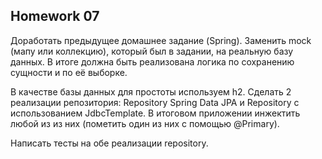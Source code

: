 ## Homework 07

Доработать предыдущее домашнее задание (Spring). Заменить mock (мапу или коллекцию), который был в задании, на реальную базу данных. В итоге должна быть реализована логика по сохранению сущности и по её выборке.

В качестве базы данных для простоты используем h2. Сделать 2 реализации репозитория: Repository Spring Data JPA и Repository с использованием JdbcTemplate. В итоговом приложении инжектить любой из из них (пометить один из них с помощью @Primary).

Написать тесты на обе реализации repository.
